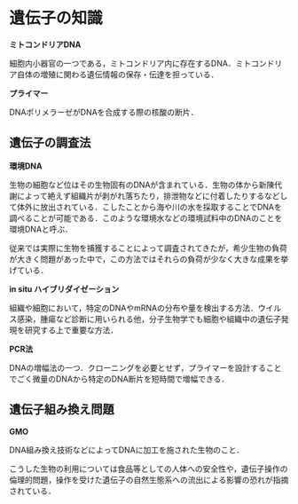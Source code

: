 # 遺伝子の知識

**ミトコンドリアDNA**

細胞内小器官の一つである，ミトコンドリア内に存在するDNA．ミトコンドリア自体の増殖に関わる遺伝情報の保存・伝達を担っている．



**プライマー**

DNAポリメラーゼがDNAを合成する際の核酸の断片．



## 遺伝子の調査法

**環境DNA**

生物の細胞など位はその生物固有のDNAが含まれている．生物の体から新陳代謝によって絶えず組織片が剥がれ落ちたり，排泄物などに付着したりするなどして体外に放出されている．こしたことから海や川の水を採取することでDNAを調べることが可能である．このような環境水などの環境試料中のDNAのことを環境DNAと呼ぶ．

従来では実際に生物を捕獲することによって調査されてきたが，希少生物の負荷が大きく問題があった中で，この方法ではそれらの負荷が少なく大きな成果を挙げている．



**in situ ハイブリダイゼーション**

組織や細胞において，特定のDNAやmRNAの分布や量を検出する方法．ウイルス感染，腫瘍など診断に用いられる他，分子生物学でも細胞や組織中の遺伝子発現を研究する上で重要な方法．



**PCR法**

DNAの増幅法の一つ．クローニングを必要とせず，プライマーを設計することでごく微量のDNAから特定のDNA断片を短時間で増幅できる．



## 遺伝子組み換え問題

**GMO**

DNA組み換え技術などによってDNAに加工を施された生物のこと．

こうした生物の利用については食品等としての人体への安全性や，遺伝子操作の倫理的問題，操作を受けた遺伝子の自然生態系への流出による影響の恐れが指摘されている．



